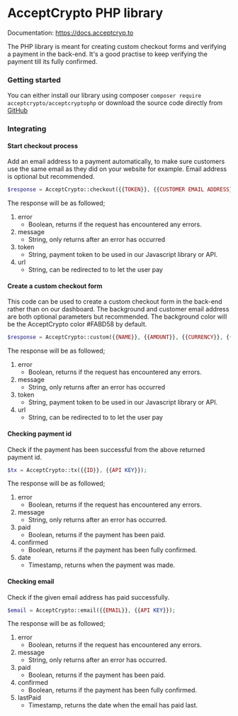 # AcceptCrypto PHP library
Documentation: https://docs.acceptcryp.to

The PHP library is meant for creating custom checkout forms and verifying a payment in the back-end. It's a good practise to keep verifying the payment till its fully confirmed.

### Getting started
You can either install our library using composer `composer require acceptcrypto/acceptcryptophp` or download the source code directly from [GitHub](https://github.com/acceptcrypto/acceptcryptophp)

### Integrating

#### Start checkout process
Add an email address to a payment automatically, to make sure customers use the same email as they did on your website for example. Email address is optional but recommended.
```PHP
$response = AcceptCrypto::checkout({{TOKEN}}, {{CUSTOMER EMAIL ADDRESS}});
```
The response will be as followed;
1. error
	- Boolean, returns if the request has encountered any errors.
2. message
	- String, only returns after an error has occurred
3. token
	- String, payment token to be used in our Javascript library or API.
4. url
	- String, can be redirected to to let the user pay

#### Create a custom checkout form
This code can be used to create a custom checkout form in the back-end rather than on our dashboard. The background and customer email address are both optional parameters but recommended. The background color will be the AcceptCrypto color #FABD58 by default.
```PHP
$response = AcceptCrypto::custom({{NAME}}, {{AMOUNT}}, {{CURRENCY}}, {{BACKGROUND}}, {{CUSTOMER EMAIL ADDRESS}}, {{API KEY}});
```
The response will be as followed;
1. error
	- Boolean, returns if the request has encountered any errors.
2. message
	- String, only returns after an error has occurred
3. token
	- String, payment token to be used in our Javascript library or API.
4. url
	- String, can be redirected to to let the user pay

#### Checking payment id
Check if the payment has been successful from the above returned payment id.
```PHP
$tx = AcceptCrypto::tx({{ID}}, {{API KEY}});
```
The response will be as followed;
1. error
	- Boolean, returns if the request has encountered any errors.
2. message
	- String, only returns after an error has occurred.
3. paid
	- Boolean, returns if the payment has been paid.
4. confirmed
	- Boolean, returns if the payment has been fully confirmed.
5. date
	- Timestamp, returns when the payment was made.

#### Checking email
Check if the given email address has paid successfully.
```PHP
$email = AcceptCrypto::email({{EMAIL}}, {{API KEY}});
```
The response will be as followed;
1. error
	- Boolean, returns if the request has encountered any errors.
2. message
	- String, only returns after an error has occurred.
3. paid
	- Boolean, returns if the payment has been paid.
4. confirmed
	- Boolean, returns if the payment has been fully confirmed.
5. lastPaid
	- Timestamp, returns the date when the email has paid last.
